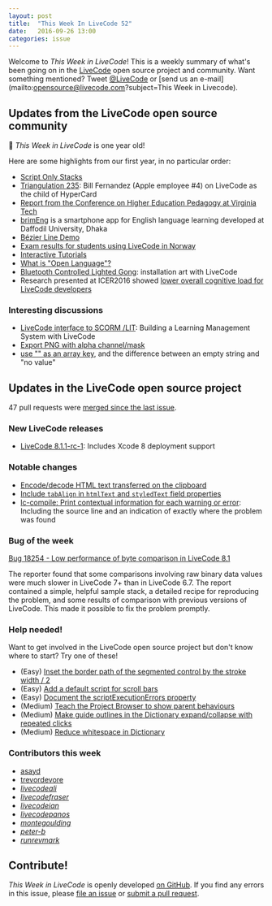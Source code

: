 ```yaml
---
layout: post
title:  "This Week In LiveCode 52"
date:   2016-09-26 13:00
categories: issue
---
```


Welcome to *This Week in LiveCode*!  This is a weekly summary of what's been
going on in the [LiveCode](https://livecode.com/) open source project and
community.  Want something mentioned?  Tweet
[@LiveCode](https://twitter.com/LiveCode) or
[send us an e-mail](mailto:opensource@livecode.com?subject=This Week in Livecode).

## Updates from the LiveCode open source community

🎂 *This Week in LiveCode* is one year old!

Here are some highlights from our first year, in no particular order:

* [Script Only Stacks](https://livecode.com/script-only-stacks/)
* [Triangulation 235](https://twit.tv/shows/triangulation/episodes/235): Bill Fernandez (Apple employee #4) on LiveCode as the child of HyperCard
* [Report from the Conference on Higher Education Pedagogy at Virginia Tech](https://learninglivecode.blogspot.co.uk/2016/02/livecode-report-from-conference-on.html)
* [brimEng](http://edvista.com/claire/apps/brimeng.html) is a smartphone app for English language learning developed at Daffodil University, Dhaka
* [Bézier Line Demo](http://tactilemedia.com/blog/2015/12/06/livecode-bezier-line-demo/)
* [Exam results for students using LiveCode in Norway](http://thread.gmane.org/gmane.comp.ide.revolution.user/227578)
* [Interactive Tutorials](https://livecode.com/livecode-interactive-tutorials/)
* [What is "Open Language"?](http://lists.runrev.com/pipermail/use-livecode/2015-October/thread.html#220332)
* [Bluetooth Controlled Lighted Gong](http://www.projectiveart.com/gong/): installation art with LiveCode
* Research presented at ICER2016 showed [lower overall cognitive load for LiveCode developers](http://dx.doi.org/10.1145/2960310.2960321)

### Interesting discussions

- [LiveCode interface to SCORM /LIT](http://lists.runrev.com/pipermail/use-livecode/2016-September/231030.html): Building a Learning Management System with LiveCode
- [Export PNG with alpha channel/mask ](http://lists.runrev.com/pipermail/use-livecode/2016-September/231135.html)
- [use "" as an array key](http://lists.runrev.com/pipermail/use-livecode/2016-September/231145.html), and the difference between an empty string and "no value"

## Updates in the LiveCode open source project

47 pull requests were [merged since the last issue](https://github.com/search?utf8=%E2%9C%93&q=org%3Alivecode+is%3Apublic+is%3Apr+is%3Amerged+merged%3A2016-09-19..2016-09-25&type=Issues&ref=searchresults).

### New LiveCode releases

- [LiveCode 8.1.1-rc-1](https://downloads.livecode.com/livecode/#8_1_1): Includes Xcode 8 deployment support

### Notable changes

- [Encode/decode HTML text transferred on the clipboard](https://github.com/livecode/livecode/pull/4525)
- [Include `tabAlign` in `htmlText` and `styledText` field properties](https://github.com/livecode/livecode/pull/4543)
- [lc-compile: Print contextual information for each warning or error](https://github.com/livecode/livecode/pull/4518): Including the source line and an indication of exactly where the problem was found

### Bug of the week

[Bug 18254 - Low performance of byte comparison in LiveCode 8.1](http://quality.livecode.com/show_bug.cgi?id=18254)

The reporter found that some comparisons involving raw binary data values were
much slower in LiveCode 7+ than in LiveCode 6.7.  The report contained a simple,
helpful sample stack, a detailed recipe for reproducing the problem, and some
results of comparison with previous versions of LiveCode.  This made it possible
to fix the problem promptly.

### Help needed!

Want to get involved in the LiveCode open source project but don't know where
to start?  Try one of these!

- (Easy) [Inset the border path of the segmented control by the stroke width / 2 ](http://quality.livecode.com/show_bug.cgi?id=18319)
- (Easy) [Add a default script for scroll bars](http://quality.livecode.com/show_bug.cgi?id=17975)
- (Easy) [Document the scriptExecutionErrors property](http://quality.livecode.com/show_bug.cgi?id=18147)
- (Medium) [Teach the Project Browser to show parent behaviours](http://quality.livecode.com/show_bug.cgi?id=18176)
- (Medium) [Make guide outlines in the Dictionary expand/collapse with repeated clicks](http://quality.livecode.com/show_bug.cgi?id=18184)
- (Medium) [Reduce whitespace in Dictionary](http://quality.livecode.com/show_bug.cgi?id=18278)

### Contributors this week

- [asayd](https://github.com/asayd)
- [trevordevore](https://github.com/trevordevore)
- *[livecodeali](https://github.com/livecodeali)*
- *[livecodefraser](https://github.com/livecodefraser)*
- *[livecodeian](https://github.com/livecodeian)*
- *[livecodepanos](https://github.com/livecodepanos)*
- *[montegoulding](https://github.com/montegoulding)*
- *[peter-b](https://github.com/peter-b)*
- *[runrevmark](https://github.com/runrevmark)*

<!---
## Upcoming events
-->

## Contribute!

*This Week in LiveCode* is openly developed
[on GitHub](https://github.com/livecode/this-week-in-livecode).
If you find any errors in this issue, please
[file an issue](https://github.com/livecode/this-week-in-livecode/issues) or
[submit a pull request](https://github.com/livecode/this-week-in-livecode/pulls).
